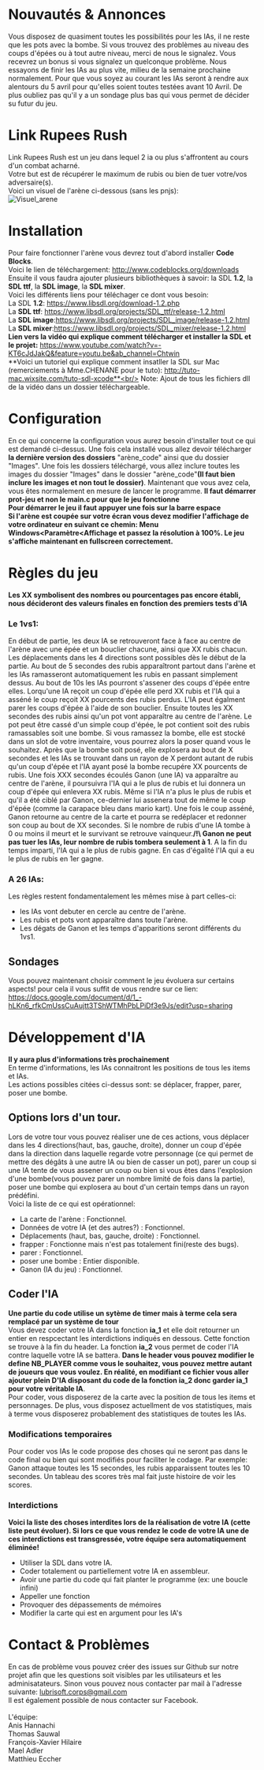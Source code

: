 # Nouvautés & Annonces

Vous disposez de quasiment toutes les possibilités pour les IAs, il ne reste que les pots avec la bombe. Si vous trouvez des problèmes au niveau des coups d'épées ou à tout autre niveau, merci de nous le signalez. Vous recevrez un bonus si vous signalez un quelconque problème. Nous essayons de finir les IAs au plus vite, milieu de la semaine prochaine normalement. Pour que vous soyez au courant les IAs seront à rendre aux alentours du 5 avril pour qu'elles soient toutes testées avant 10 Avril. De plus oubliez pas qu'il y a un sondage plus bas qui vous permet de décider su futur du jeu.<br/>

# Link Rupees Rush

Link Rupees Rush est un jeu dans lequel 2 ia ou plus s'affrontent au cours d'un combat acharné. <br/>
Votre but est de récupérer le maximum de rubis ou bien de tuer votre/vos adversaire(s). <br/>
Voici un visuel de l'arène ci-dessous (sans les pnjs):<br/>
![Visuel_arene](http://www.image-heberg.fr/files/1521061448573218635.png)<br/>

# Installation

Pour faire fonctionner l'arène vous devrez tout d'abord installer **Code Blocks**. <br/>Voici le lien de téléchargement: <http://www.codeblocks.org/downloads><br/>
Ensuite il vous faudra ajouter plusieurs bibliothèques à savoir: la SDL **1.2**, la **SDL ttf**, la **SDL image**, la **SDL mixer**.<br/>
Voici les différents liens pour téléchager ce dont vous besoin:<br/>
La SDL **1.2**: <https://www.libsdl.org/download-1.2.php><br/>
La **SDL ttf**: <https://www.libsdl.org/projects/SDL_ttf/release-1.2.html><br/>
La **SDL image**:<https://www.libsdl.org/projects/SDL_image/release-1.2.html><br/>
La **SDL mixer**:<https://www.libsdl.org/projects/SDL_mixer/release-1.2.html><br/>
**Lien vers la vidéo qui explique comment télécharger et installer la SDL et le projet:** https://www.youtube.com/watch?v=-KT6cJdJakQ&feature=youtu.be&ab_channel=Chtwin<br/>
**Voici un tutoriel qui explique comment insatller la SDL sur Mac (remerciements  à Mme.CHENANE pour le tuto): http://tuto-mac.wixsite.com/tuto-sdl-xcode**<br/>
Note: Ajout de tous les fichiers dll de la vidéo dans un dossier téléchargeable.<br/>

# Configuration

En ce qui concerne la configuration vous aurez besoin d'installer tout ce qui est demandé ci-dessus. Une fois cela installé vous allez devoir télécharger **la dernière
version des dossiers** "arène_code" ainsi que du dossier "Images". Une fois les dossiers téléchargé, vous allez inclure toutes les images du dossier "Images" dans
le dossier "arène_code"**(Il faut bien inclure les images et non tout le dossier)**. Maintenant que vous avez cela, vous êtes normalement en mesure de lancer le programme.
**Il faut démarrer prot-jeu et non le main.c pour que le jeu fonctionne**<br/>
**Pour démarrer le jeu il faut appuyer une fois sur la barre espace**<br/>
**Si l'arène est coupée sur votre écran vous devez modifier l'affichage de votre ordinateur en suivant ce chemin: Menu Windows<Paramètre<Affichage et passez la résolution à 100%. Le jeu s'affiche maintenant en fullscreen correctement.**<br/>

# Règles du jeu
**Les XX symbolisent des nombres ou pourcentages pas encore établi, nous décideront des valeurs finales en fonction des premiers tests d'IA**
### Le 1vs1:
En début de partie, les deux IA se retrouveront face à face au centre de l'arène avec une épée et un bouclier chacune, ainsi que XX rubis chacun. Les déplacements dans les 4 directions sont possibles dès le début de la partie. Au bout de 5 secondes des rubis apparaîtront partout dans l'arène et les IAs ramasseront automatiquement les rubis en passant simplement dessus. Au bout de 10s les IAs pourront s'assener des coups d'épée entre elles. Lorqu'une IA reçoit un coup d'épée elle perd XX rubis et l'IA qui a asséné le coup reçoit XX pourcents des rubis perdus. L'IA peut égalment parer les coups d'épée à l'aide de son bouclier. Ensuite toutes les XX secondes des rubis ainsi qu'un pot vont apparaître au centre de l'arène. Le pot peut être cassé d'un simple coup d'épée, le pot contient soit des rubis ramassables soit une bombe. Si vous ramassez la bombe, elle est stocké dans un slot de votre inventaire, vous pourrez alors la poser quand vous le souhaitez. Après que la bombe soit posé, elle explosera au bout de X secondes et les IAs se trouvant dans un rayon de X perdont autant de rubis qu'un coup d'épée et l'IA ayant posé la bombe recupére XX pourcents de rubis. Une fois XXX secondes écoulés Ganon (une IA) va apparaître au centre de l'arène, il poursuivra l'IA qui a le plus de rubis et lui donnera un coup d'épée qui enlevera XX rubis. Même si l'IA n'a plus le plus de rubis et qu'il a été ciblé par Ganon, ce-dernier lui assenera tout de même le coup d'épée (comme la carapace bleu dans mario kart). Une fois le coup asséné, Ganon retourne au centre de la carte et pourra se redéplacer et redonner son coup au bout de XX secondes. Si le nombre de rubis d'une IA tombe à 0 ou moins il meurt et le survivant se retrouve vainqueur.**/!\ Ganon ne peut pas tuer les IAs, leur nombre de rubis tombera seulement à 1**. A la fin du temps imparti, l'IA qui a le plus de rubis gagne. En cas d'égalité l'IA qui a eu le plus de rubis en 1er gagne.
### A 26 IAs:
Les règles restent fondamentalement les mêmes mise à part celles-ci:<br/>
- les IAs vont debuter en cercle au centre de l'arène.<br/>
- Les rubis et pots vont apparaître dans toute l'arène.<br/>
- Les dégats de Ganon et les temps d'apparitions seront différents du 1vs1.<br/>

## Sondages

Vous pouvez maintenant choisir comment le jeu évoluera sur certains aspects! pour cela il vous suffit de vous rendre sur ce lien: https://docs.google.com/document/d/1_-hLKn6_rfkCmUssCuAujtt3TShWTMhPbLPiDf3e9Js/edit?usp=sharing<br/>

# Développement d'IA
**Il y aura plus d'informations très prochainement**<br/>
En terme d'informations, les IAs connaitront les positions de tous les items et IAs.<br/>
Les actions possibles citées ci-dessus sont: se déplacer, frapper, parer, poser une bombe.<br/>

## Options lors d'un tour.
Lors de votre tour vous pouvez réaliser une de ces actions, vous déplacer dans les 4 directions(haut, bas, gauche, droite), donner un coup d'épée dans la direction dans laquelle regarde votre personnage (ce qui permet de mettre des dégâts à une autre IA ou bien de casser un pot), parer un coup si une IA tente de vous assener un coup ou bien si vous êtes dans l'explosion d'une bombe(vous pouvez parer un nombre limité de fois dans la partie), poser une bombe qui explosera au bout d'un certain temps dans un rayon prédéfini.<br/>
Voici la liste de ce qui est opérationnel: <br/>
- La carte de l'arène 					   : Fonctionnel.
- Données de votre IA (et des autres?)	   : Fonctionnel.
- Déplacements (haut, bas, gauche, droite) : Fonctionnel.
- frapper                                  : Fonctionne mais n'est pas totalement fini(reste des bugs).<br/>
- parer                                    : Fonctionnel.<br/>
- poser une bombe						     : Entier disponible.<br/>
- Ganon (IA du jeu)						   : Fonctionnel.<br/>

## Coder l'IA

**Une partie du code utilise un sytème de timer mais à terme cela sera remplacé par un système de tour**<br/> 
Vous devez coder votre IA dans la fonction **ia_1** et elle doit retourner un entier en respcectant les interdictions indiqués en dessous. Cette fonction se trouve à la fin du header. La fonction **ia_2** vous permet de coder l'IA contre laquelle votre IA se battera. **Dans le header vous pouvez modifier le define NB_PLAYER comme vous le souhaitez, vous pouvez mettre autant de joueurs que vous voulez. En réalité, en modifiant ce fichier vous aller ajouter plein D'IA disposant du code de la fonction ia_2 donc garder ia_1 pour votre véritable IA**.<br/>
Pour coder, vous disposerez de la carte avec la position de tous les items et personnages. De plus, vous disposez actuellment de vos statistiques, mais à terme vous disposerez probablement des statistiques de toutes les IAs.<br/>

### Modifications temporaires

Pour coder vos IAs le code propose des choses qui ne seront pas dans le code final ou bien qui sont modifiés pour faciliter le codage. Par exemple: Ganon attaque toutes les 15 secondes, les rubis apparaissent toutes les 10 secondes. Un tableau des scores très mal fait juste histoire de voir les scores.<br/>

### Interdictions 

**Voici la liste des choses interdites lors de la réalisation de votre IA (cette liste peut évoluer). Si lors ce que vous rendez le code de votre IA une de ces interdictions est transgressée, votre équipe sera automatiquement éliminée!**<br/>
- Utiliser la SDL dans votre IA.<br/>
- Coder totalement ou partiellement votre IA en assembleur.<br/>
- Avoir une partie du code qui fait planter le programme (ex: une boucle infini)<br/>
- Appeller une fonction<br/>
- Provoquer des dépassements de mémoires<br/>
- Modifier la carte qui est en argument pour les IA's<br/>

# Contact & Problèmes

En cas de problème vous pouvez créer des issues sur Github sur notre projet afin que les questions soit visibles par les utilisateurs et les adminisatateurs.
Sinon vous pouvez nous contacter par mail à l'adresse suivante: lubrisoft.corps@gmail.com<br/>
Il est également possible de nous contacter sur Facebook.<br/> <br/>
L'équipe:<br/>
Anis Hannachi<br/>
Thomas Sauwal<br/>
François-Xavier Hilaire<br/>
Mael Adler<br/>
Matthieu Eccher<br/>

